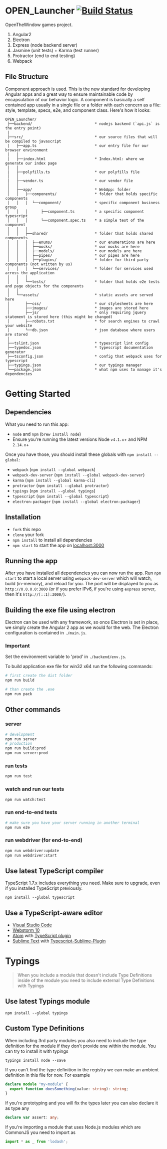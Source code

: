 # OPEN_Launcher [![Build Status](https://travis-ci.org/OpenTheWindows/OPEN_Launcher.svg?branch=master)](https://travis-ci.org/OpenTheWindows/OPEN_Launcher)

OpenTheWindow games project.

1.  Angular2 
2.  Electron 
3.  Express (node backend server)
4.  Jasmine (unit tests) + Karma (test runner)
5.  Protractor (end to end testing)
6.  Webpack

## File Structure
Component approach is used. 
This is the new standard for developing Angular apps and a great way to ensure maintainable code by encapsulation of our behavior logic. 
A component is basically a self contained app usually in a single file or a folder with each concern as a file: style, template, specs, e2e, and component class. 
Here's how it looks:
```
OPEN_Launcher/
 ├──backend/                            * nodejs backend (`api.js` is the entry point)
 |
 ├──src/                                * our source files that will be compiled to javascript
 |   ├──app.ts                          * our entry file for our browser environment
 │   │        
 |   ├──index.html                      * Index.html: where we generate our index page
 │   │        
 |   ├──polyfills.ts                    * our polyfills file
 │   │        
 |   ├──vendor.ts                       * our vendor file
 │   │        
 │   ├──app/                            * WebApp: folder
 │   │   ├──components/                 * folder that holds specific components
 │   │   │  └──component/               * specific component business group
 │   │   │      ├──component.ts         * a specific component typescript
 │   │   │      └──component.spec.ts    * a simple test of the component
 │   │   │
 │   │   ├──shared/                     * folder that holds shared components
 │   │   │  ├──enums/                   * our enumerations are here
 │   │   │  ├──mocks/                   * our mocks are here
 │   │   │  ├──models/                  * our models are here
 │   │   │  ├──pipes/                   * our pipes are here
 │   │   │  ├──plugins/                 * folder for third party components (not written by us)
 │   │   │  └──services/                * folder for services used across the application
 │   │   │
 │   │   └──tests/                      * folder that holds e2e tests and page objects for the components
 │   │        
 │   └──assets/                         * static assets are served here
 │       ├──css/                        * our stylesheets are here
 │       ├──images/                     * images are stored here
 │       ├──js/                         * only requiring jquery statement is stored here (this might be changed)
 │       ├──robots.txt                  * for search engines to crawl your website
 │       └──db.json                     * json database where users are stored        
 │        
 ├──tslint.json                         * typescript lint config
 ├──typedoc.json                        * typescript documentation generator
 ├──tsconfig.json                       * config that webpack uses for typescript
 ├──typings.json                        * our typings manager
 └──package.json                        * what npm uses to manage it's dependencies
```

# Getting Started
## Dependencies
What you need to run this app:
* `node` and `npm` (`brew install node`)
* Ensure you're running the latest versions Node `v4.1.x`+ and NPM `2.14.x`+

Once you have those, you should install these globals with `npm install --global`:
* `webpack` (`npm install --global webpack`)
* `webpack-dev-server` (`npm install --global webpack-dev-server`)
* `karma` (`npm install --global karma-cli`)
* `protractor` (`npm install --global protractor`)
* `typings` (`npm install --global typings`)
* `typescript` (`npm install --global typescript`)
* `electron-packager` (`npm install --global electron-packager`)

## Installation
* `fork` this repo
* `clone` your fork
* `npm install` to install all dependencies
* `npm start` to start the app on [localhost:3000](localhost:3000)

## Running the app
After you have installed all dependencies you can now run the app. Run `npm start` to start a local server using `webpack-dev-server` which will watch, build (in-memory), and reload for you. The port will be displayed to you as `http://0.0.0.0:3000` (or if you prefer IPv6, if you're using `express` server, then it's `http://[::1]:3000/`).

## Building the exe file using electron
Electron can be used with any framework, so once Electron is set in place, we simply create the Angular 2 app as we would for the web.
The Electron configuration is contained in `./main.js`.

### Important 
Set the environment variable to 'prod' in `./backend/env.js`.

To build application exe file for win32 x64 run the following commands:
```bash
# first create the dist folder 
npm run build

# than create the .exe
npm run pack
```

## Other commands
### server
```bash
# development
npm run server
# production
npm run build:prod
npm run server:prod
```

### run tests
```bash
npm run test
```
### watch and run our tests
```bash
npm run watch:test
```
### run end-to-end tests
```bash
# make sure you have your server running in another terminal
npm run e2e
```

### run webdriver (for end-to-end)
```bash
npm run webdriver:update
npm run webdriver:start
```

## Use latest TypeScript compiler
TypeScript 1.7.x includes everything you need. Make sure to upgrade, even if you installed TypeScript previously.
```
npm install --global typescript
```
## Use a TypeScript-aware editor
* [Visual Studio Code](https://code.visualstudio.com/)
* [Webstorm 10](https://www.jetbrains.com/webstorm/download/)
* [Atom](https://atom.io/) with [TypeScript plugin](https://atom.io/packages/atom-typescript)
* [Sublime Text](http://www.sublimetext.com/3) with [Typescript-Sublime-Plugin](https://github.com/Microsoft/Typescript-Sublime-plugin#installation)

# Typings
> When you include a module that doesn't include Type Definitions inside of the module you need to include external Type Definitions with Typings
## Use latest Typings module
```
npm install --global typings
```
## Custom Type Definitions
When including 3rd party modules you also need to include the type definition for the module
if they don't provide one within the module. You can try to install it with typings
```
typings install node --save
```
If you can't find the type definition in the registry we can make an ambient definition in
this file for now. For example
```typescript
declare module "my-module" {
  export function doesSomething(value: string): string;
}
```
If you're prototyping and you will fix the types later you can also declare it as type any
```typescript
declare var assert: any;
```
If you're importing a module that uses Node.js modules which are CommonJS you need to import as
```typescript
import * as _ from 'lodash';
```
